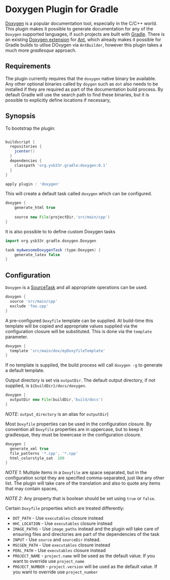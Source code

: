Doxygen Plugin for Gradle
=========================

[Doxygen](http://www.doxygen.org) is a popular documentation tool, especially in the C/C++ world. This plugin makes
it possible to generate documentation for any of the ```Doxygen``` supported languages, if such projects are built with
[Gradle](http://www.gradle.org). There is an existing [Doxygen extension](***) for [Ant](http://ant.apache.org), which already 
makes it possible for Gradle builds to utlise DOxygen via ```AntBuilder```, however this plugin takes a much more 
_gradlesque_ approach.

Requirements
------------
The plugin currently requires that the ```doxygen``` native binary be available. Any other optional binaries called by
```doygen``` such as ```dot``` also needs to be installed if they are required as part of the documentation build process.
By default Gradle will use the search path to find these binaries, but it is possible to explicitly define locations
 if necessary,
 
Synopsis
--------

To bootstrap the plugin:

```groovy

buildscript { 
  repositories {
	jcenter()
  }  
  dependencies {
    classpath 'org.ysb33r.gradle:doxygen:0.1'
  }
}

apply plugin : 'doxygen'
```

This will create a default task called ```doxygen``` which can be configured.

```groovy
doxygen {
    generate_html true
    
    source new File(projectDir,'src/main/cpp')
}
```

It is also possible to to define custom Doxygen tasks

```groovy
import org.ysb33r.gradle.doxygen.Doxygen

task myAwesomeDoxygenTask (type:Doxygen) {
    generate_latex false
}
```

Configuration
-------------
```Doxygen``` is a [SourceTask](***) and all appropriate operations can be used. 

```groovy
doxygen {
  source 'src/main/cpp'
  exclude 'foo.cpp'
}
```

A pre-configured ```Doxyfile``` template can be supplied. At build-time this template will be copied and appropriate
values supplied via the configuration closure will be substituted. This is done via the ```template``` parameter.

```groovy
doxygen {
  template 'src/main/dox/myDoxyfileTemplate'
}
```

If no template is supplied, the build process will call ```doxygen -g``` to generate a default template.

Output directory is set via ```outputDir```. The default output directory, if not supplied, is ```${buildDir}/docs/doxygen```.

```groovy
doxygen {
  outputDir new File(buildDir,'build/docs')
}
```

*NOTE*: ```output_directory``` is an alias for ```outputDir```)

Most ```Doxyfile``` properties can be used in the configuration closure. By convention all ```Doxyfile``` properties are 
in uppercase, but to keep it gradlesque, they must be lowercase in the configuration closure.

```groovy
doxygen {
  generate_xml true
  file_patterns '*.cpp', '*.cpp'
  html_colorstyle_sat  100
}
```

*NOTE 1*: Multiple items in a ```Doxyfile``` are space separated, but in the configuration script they are specified
comma-separated, just like any other list. The plugin will take care of the translation and also to quote any items
that may contain spaces,

*NOTE 2*: Any property that is boolean should be set using ```true``` or ```false```.


Certain ```Doxyfile``` properties which are treated differently:

* ```DOT_PATH``` - Use ```executables``` closure instead
* ```HHC_LOCATION``` - Use ```executables``` closure instead
* ```IMAGE_PATHS``` - Use ```image_paths``` instead and the plugin will take care of ensuring files and directories are
part of the dependencies of the task
* ```INPUT``` - Use ```source``` and ```sourceDir``` instead.
* ```MSCGEN_PATH``` - Use ```executables``` closure instead
* ```PERL_PATH``` - Use ```executables``` closure instead
* ```PROJECT_NAME``` - ```project.name``` will be used as the default value. If you want to override use ```project_name```
* ```PROJECT_NUMBER``` - ```project.version``` will be used as the default value. If you want to override use 
```project_number```



